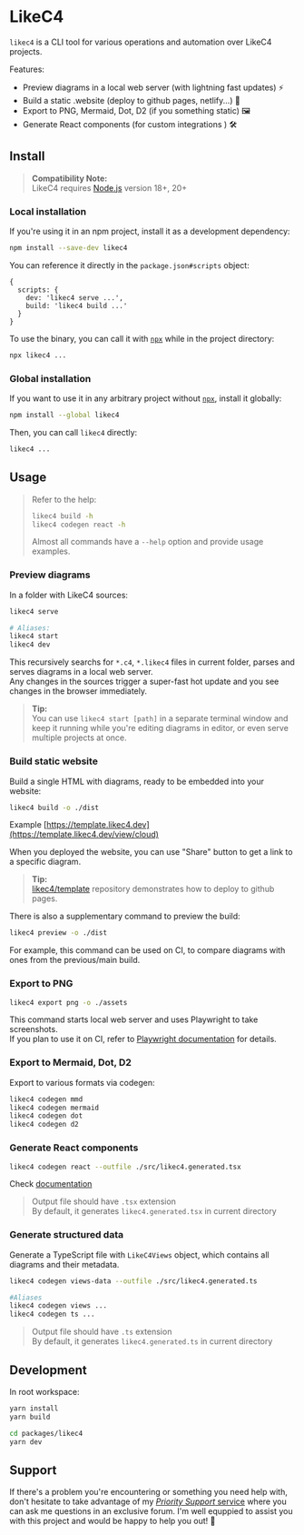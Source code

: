 # LikeC4

`likec4` is a CLI tool for various operations and automation over LikeC4 projects.

Features:

- Preview diagrams in a local web server (with lightning fast updates) ⚡️
- Build a static .website (deploy to github pages, netlify...) 🔗
- Export to PNG, Mermaid, Dot, D2 (if you something static) 🖼️
- Generate React components (for custom integrations ) 🛠️

## Install

> **Compatibility Note:**  
> LikeC4 requires [Node.js](https://nodejs.org/en/) version 18+, 20+

### Local installation

If you're using it in an npm project, install it as a development dependency:

```sh
npm install --save-dev likec4
```

You can reference it directly in the `package.json#scripts` object:

```json5
{
  scripts: {
    dev: 'likec4 serve ...',
    build: 'likec4 build ...'
  }
}
```

To use the binary, you can call it with [`npx`](https://docs.npmjs.com/cli/v10/commands/npx) while in the project directory:

```sh
npx likec4 ...
```

### Global installation

If you want to use it in any arbitrary project without [`npx`](https://docs.npmjs.com/cli/v10/commands/npx), install it globally:

```sh
npm install --global likec4
```

Then, you can call `likec4` directly:

```sh
likec4 ...
```

## Usage

> Refer to the help:
>
> ```sh
> likec4 build -h
> likec4 codegen react -h
> ```
>
> Almost all commands have a `--help` option and provide usage examples.

### Preview diagrams

In a folder with LikeC4 sources:

```sh
likec4 serve

# Aliases:
likec4 start
likec4 dev
```

This recursively searchs for `*.c4`, `*.likec4` files in current folder, parses and serves diagrams in a local web server.  
Any changes in the sources trigger a super-fast hot update and you see changes in the browser immediately.

> **Tip:**  
> You can use `likec4 start [path]` in a separate terminal window and keep it running while you're editing diagrams in editor, or even serve multiple projects at once.

### Build static website

Build a single HTML with diagrams, ready to be embedded into your website:

```sh
likec4 build -o ./dist
```

Example [https://template.likec4.dev](https://template.likec4.dev/view/cloud)

When you deployed the website, you can use "Share" button to get a link to a specific diagram.

> **Tip:**  
> [likec4/template](https://github.com/likec4/template) repository demonstrates how to deploy to github pages.

There is also a supplementary command to preview the build:

```sh
likec4 preview -o ./dist
```

For example, this command can be used on CI, to compare diagrams with ones from the previous/main build.

### Export to PNG

```sh
likec4 export png -o ./assets
```

This command starts local web server and uses Playwright to take screenshots.  
If you plan to use it on CI, refer to [Playwright documentation](https://playwright.dev/docs/ci) for details.

### Export to Mermaid, Dot, D2

Export to various formats via codegen:

```sh
likec4 codegen mmd
likec4 codegen mermaid
likec4 codegen dot
likec4 codegen d2
```

### Generate React components

```sh
likec4 codegen react --outfile ./src/likec4.generated.tsx
```

Check [documentation](https://likec4.dev/docs/tools/react/)

> Output file should have `.tsx` extension  
> By default, it generates `likec4.generated.tsx` in current directory

### Generate structured data

Generate a TypeScript file with `LikeC4Views` object, which contains all diagrams and their metadata.

```sh
likec4 codegen views-data --outfile ./src/likec4.generated.ts

#Aliases
likec4 codegen views ...
likec4 codegen ts ...
```

> Output file should have `.ts` extension  
> By default, it generates `likec4.generated.ts` in current directory

## Development

In root workspace:

```sh
yarn install
yarn build

cd packages/likec4
yarn dev
```

## Support

If there's a problem you're encountering or something you need help with, don't hesitate to take advantage of my [_Priority Support_ service](https://github.com/sponsors/davydkov) where you can ask me questions in an exclusive forum. I'm well equppied to assist you with this project and would be happy to help you out! 🙂
